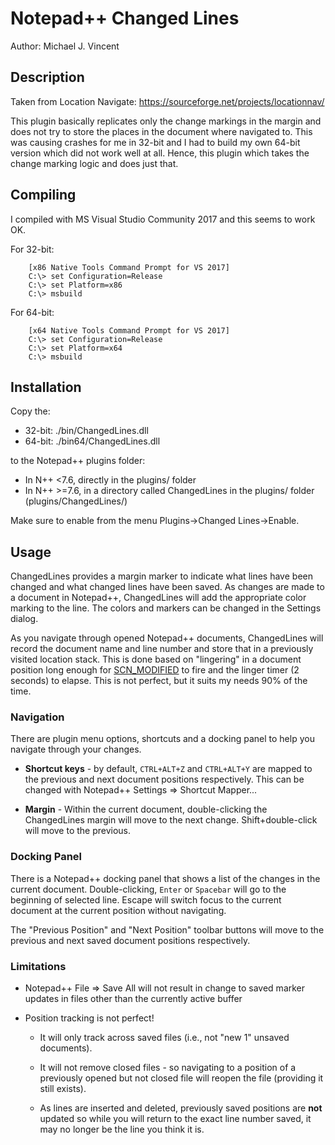 # Notepad++ Changed Lines

Author:  Michael J. Vincent


## Description

Taken from Location Navigate:  https://sourceforge.net/projects/locationnav/

This plugin basically replicates only the change markings in the margin and
does not try to store the places in the document where navigated to.  This
was causing crashes for me in 32-bit and I had to build my own 64-bit version
which did not work well at all.  Hence, this plugin which takes the change
marking logic and does just that.


## Compiling

I compiled with MS Visual Studio Community 2017 and this seems to work OK.

For 32-bit:
```
    [x86 Native Tools Command Prompt for VS 2017]
    C:\> set Configuration=Release
    C:\> set Platform=x86
    C:\> msbuild
```

For 64-bit:
```
    [x64 Native Tools Command Prompt for VS 2017]
    C:\> set Configuration=Release
    C:\> set Platform=x64
    C:\> msbuild
```


## Installation

Copy the:

+ 32-bit:  ./bin/ChangedLines.dll
+ 64-bit:  ./bin64/ChangedLines.dll

to the Notepad++ plugins folder:
  + In N++ <7.6, directly in the plugins/ folder
  + In N++ >=7.6, in a directory called ChangedLines in the plugins/ folder (plugins/ChangedLines/)

Make sure to enable from the menu Plugins->Changed Lines->Enable.


## Usage

ChangedLines provides a margin marker to indicate what lines have been changed and what changed lines have been saved.  As changes are made to a document in Notepad++, ChangedLines will add the appropriate color marking to the line.  The colors and markers can be changed in the Settings dialog.

As you navigate through opened Notepad++ documents, ChangedLines will record the document name and line number and store that in a previously visited location stack.  This is done based on "lingering" in a document position long enough for [SCN_MODIFIED](https://www.scintilla.org/ScintillaDoc.html#SCN_MODIFIED) to fire and the linger timer (2 seconds) to elapse.  This is not perfect, but it suits my needs 90% of the time.


### Navigation

There are plugin menu options, shortcuts and a docking panel to help you navigate through your changes.


+ **Shortcut keys** - by default, `CTRL+ALT+Z` and `CTRL+ALT+Y` are mapped to the previous and next document positions respectively.  This can be changed with Notepad++ Settings => Shortcut Mapper...

+ **Margin** - Within the current document, double-clicking the ChangedLines margin will move to the next change.  Shift+double-click will move to the previous.


### Docking Panel

There is a Notepad++ docking panel that shows a list of the changes in the current document.  Double-clicking, `Enter` or `Spacebar` will go to the beginning of selected line.  Escape will switch focus to the current document at the current position without navigating.

The "Previous Position" and "Next Position" toolbar buttons will move to the previous and next saved document positions respectively.


### Limitations

+ Notepad++ File => Save All will not result in change to saved marker updates in files other than the currently active buffer

+ Position tracking is not perfect!

    + It will only track across saved files (i.e., not "new 1" unsaved documents).

    + It will not remove closed files - so navigating to a position of a previously opened but not closed file will reopen the file (providing it still exists).

    + As lines are inserted and deleted, previously saved positions are **not** updated so while you will return to the exact line number saved, it may no longer be the line you think it is.
